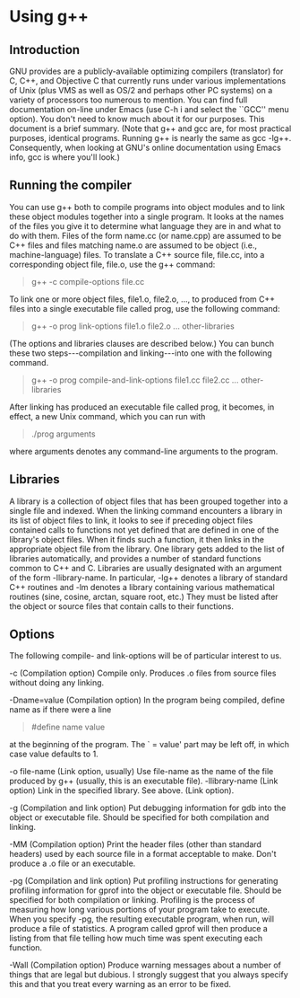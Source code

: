 # Using g++

## Introduction

GNU provides are a publicly-available optimizing compilers (translator) for C, C++, and Objective C that currently runs under various implementations of Unix (plus VMS as well as OS/2 and perhaps other PC systems) on a variety of processors too numerous to mention. You can find full documentation on-line under Emacs (use C-h i and select the ``GCC'' menu option). You don't need to know much about it for our purposes. This document is a brief summary. (Note that g++ and gcc are, for most practical purposes, identical programs. Running g++ is nearly the same as gcc -lg++. Consequently, when looking at GNU's online documentation using Emacs info, gcc is where you'll look.)

## Running the compiler

You can use g++ both to compile programs into object modules and to link these object modules together into a single program. It looks at the names of the files you give it to determine what language they are in and what to do with them. Files of the form name.cc (or name.cpp) are assumed to be C++ files and files matching name.o are assumed to be object (i.e., machine-language) files. To translate a C++ source file, file.cc, into a corresponding object file, file.o, use the g++ command:

>g++ -c compile-options file.cc

To link one or more object files, file1.o, file2.o, ..., to produced from C++ files into a single executable file called prog, use the following command:

>g++ -o prog link-options file1.o file2.o ... other-libraries

(The options and libraries clauses are described below.)
You can bunch these two steps---compilation and linking---into one with the following command.

>g++ -o prog compile-and-link-options file1.cc file2.cc ... other-libraries

After linking has produced an executable file called prog, it becomes, in effect, a new Unix command, which you can run with

> ./prog arguments

where arguments denotes any command-line arguments to the program.

## Libraries

A library is a collection of object files that has been grouped together into a single file and indexed. When the linking command encounters a library in its list of object files to link, it looks to see if preceding object files contained calls to functions not yet defined that are defined in one of the library's object files. When it finds such a function, it then links in the appropriate object file from the library. One library gets added to the list of libraries automatically, and provides a number of standard functions common to C++ and C.
Libraries are usually designated with an argument of the form -llibrary-name. In particular, -lg++ denotes a library of standard C++ routines and -lm denotes a library containing various mathematical routines (sine, cosine, arctan, square root, etc.) They must be listed after the object or source files that contain calls to their functions.

## Options

The following compile- and link-options will be of particular interest to us.

-c (Compilation option)
Compile only. Produces .o files from source files without doing any linking.

-Dname=value (Compilation option)
In the program being compiled, define name as if there were a line

>#define name  value

at the beginning of the program. The ` = value' part may be left off, in which case value defaults to 1.

-o file-name (Link option, usually)
Use file-name as the name of the file produced by g++ (usually, this is an executable file).
-llibrary-name (Link option)
Link in the specified library. See above. (Link option).

-g (Compilation and link option)
Put debugging information for gdb into the object or executable file. Should be specified for both compilation and linking.

-MM (Compilation option)
Print the header files (other than standard headers) used by each source file in a format acceptable to make. Don't produce a .o file or an executable.

-pg (Compilation and link option)
Put profiling instructions for generating profiling information for gprof into the object or executable file. Should be specified for both compilation or linking. Profiling is the process of measuring how long various portions of your program take to execute. When you specify -pg, the resulting executable program, when run, will produce a file of statistics. A program called gprof will then produce a listing from that file telling how much time was spent executing each function.

-Wall (Compilation option)
Produce warning messages about a number of things that are legal but dubious. I strongly suggest that you always specify this and that you treat every warning as an error to be fixed.

